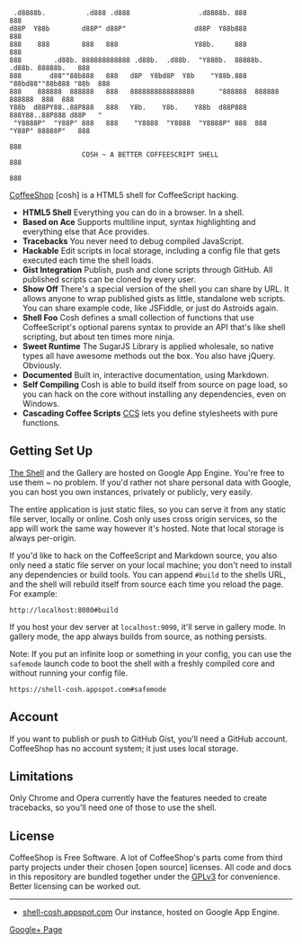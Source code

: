 
     .d8888b.          .d888 .d888                 .d8888b. 888                       888
    d88P  Y88b        d88P" d88P"                 d88P  Y88b888                       888
    888    888        888   888                   Y88b.     888                       888
    888        .d88b. 888888888888 .d88b.  .d88b.  "Y888b.  88888b.  .d88b. 88888b.   888
    888       d88""88b888   888   d8P  Y8bd8P  Y8b    "Y88b.888 "88bd88""88b888 "88b  888
    888    888888  888888   888   8888888888888888      "888888  888888  888888  888  888
    Y88b  d88PY88..88P888   888   Y8b.    Y8b.    Y88b  d88P888  888Y88..88P888 d88P   "
     "Y8888P"  "Y88P" 888   888    "Y8888  "Y8888  "Y8888P" 888  888 "Y88P" 88888P"   888
                                                                            888
                      COSH ~ A BETTER COFFEESCRIPT SHELL                    888
                                                                            888

[CoffeeShop][1] [cosh] is a HTML5 shell for CoffeeScript hacking.

- **HTML5 Shell** Everything you can do in a browser. In a shell.
- **Based on Ace** Supports multiline input, syntax highlighting and everything else
that Ace provides.
- **Tracebacks** You never need to debug compiled JavaScript.
- **Hackable** Edit scripts in local storage, including a config file that
gets executed each time the shell loads.
- **Gist Integration** Publish, push and clone scripts through GitHub. All published
scripts can be cloned by every user.
- **Show Off** There's a special version of the shell you can share by URL. It allows
anyone to wrap published gists as little, standalone web scripts. You can share example
code, like JSFiddle, or just do Astroids again.
- **Shell Foo** Cosh defines a small collection of functions that use CoffeeScript's
optional parens syntax to provide an API that's like shell scripting, but about ten
times more ninja.
- **Sweet Runtime** The SugarJS Library is applied wholesale, so native types all
have awesome methods out the box. You also have jQuery. Obviously.
- **Documented** Built in, interactive documentation, using Markdown.
- **Self Compiling** Cosh is able to build itself from source on page load, so you
can hack on the core without installing any dependencies, even on Windows.
- **Cascading Coffee Scripts** [CCS][1] lets you define stylesheets with pure functions.

Getting Set Up
--------------

[The Shell][2] and the Gallery are hosted on Google App Engine. You're free to use them
~ no problem. If you'd rather not share personal data with Google, you can host you own
instances, privately or publicly, very easily.

The entire application is just static files, so you can serve it from any static file
server, locally or online. Cosh only uses cross origin services, so the app will work
the same way however it's hosted. Note that local storage is always per-origin.

If you'd like to hack on the CoffeeScript and Markdown source, you also only
need a static file server on your local machine; you don't need to install any
dependencies or build tools. You can append `#build` to the shells URL, and the
shell will rebuild itself from source each time you reload the page. For example:

    http://localhost:8080#build

If you host your dev server at `localhost:9090`, it'll serve in gallery mode. In
gallery mode, the app always builds from source, as nothing persists.

Note: If you put an infinite loop or something in your config, you can use the
`safemode` launch code to boot the shell with a freshly compiled core and without
running your config file.

    https://shell-cosh.appspot.com#safemode

Account
-------

If you want to publish or push to GitHub Gist, you'll need a GitHub account.
CoffeeShop has no account system; it just uses local storage.

Limitations
-----------

Only Chrome and Opera currently have the features needed to create tracebacks,
so you'll need one of those to use the shell.

License
-------

CoffeeShop is Free Software. A lot of CoffeeShop's parts come from third party
projects under their chosen [open source] licenses. All code and docs in this
repository are bundled together under the [GPLv3][3] for convenience. Better
licensing can be worked out.

---

- [shell-cosh.appspot.com][2] Our instance, hosted on Google App Engine.

[1]: https://gist.github.com/carlsmith/544a7f10de1c9240f118 "CCS Gist"
[2]: https://shell-cosh.appspot.com/ "CoffeeShop"
[3]: http://www.gnu.org/licenses/gpl-3.0.html "GNU General Public License v3"

<!-- Google Plus Site Ownership Verification -->
<a href="https://plus.google.com/108176342069674447249" rel="publisher">Google+ Page</a>
